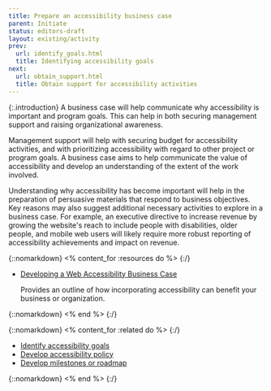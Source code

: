 ```yaml
---
title: Prepare an accessibility business case
parent: Initiate
status: editors-draft
layout: existing/activity
prev:
  url: identify_goals.html
  title: Identifying accessibility goals
next:
  url: obtain_support.html
  title: Obtain support for accessibility activities
---
```


{:.introduction}
A business case will help communicate why accessibility is important and program goals. This can help in both securing management support and raising organizational awareness.

Management support will help with securing budget for accessibility activities, and with prioritizing accessibility with regard to other project or program goals. A business case aims to help communicate the value of accessibility and develop an understanding of the extent of the work involved.

Understanding why accessibility has become important will help in the preparation of persuasive materials that respond to business objectives. Key reasons may also suggest additional necessary activities to explore in a business case. For example, an executive directive to increase revenue by growing the website's reach to include people with disabilities, older people, and mobile web users will likely require more robust reporting of accessibility achievements and impact on revenue.

{::nomarkdown}
<% content_for :resources do %>
{:/}

* [Developing a Web Accessibility Business Case](/WAI/bcase/Overview)

  Provides an outline of how incorporating accessibility can benefit your business or organization.
  
{::nomarkdown}
<% end %>
{:/}

{::nomarkdown}
<% content_for :related do %>
{:/}

* [Identify accessibility goals](identify_goals.html)
* [Develop accessibility policy](../plan/develop_policy.html)
* [Develop milestones or roadmap](../plan/develop_roadmap.html)

{::nomarkdown}
<% end %>
{:/}
